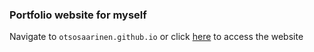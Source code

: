 ### Portfolio website for myself

Navigate to `otsosaarinen.github.io` or click [here](https://otsosaarinen.github.io/) to access the website
